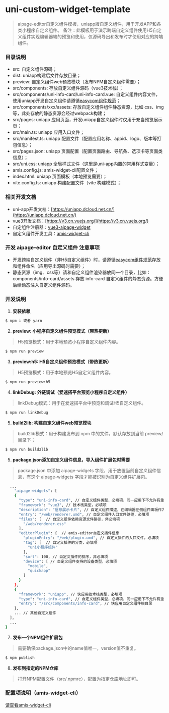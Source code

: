 # uni-custom-widget-template
> aipage-editor自定义组件模板，uniapp版自定义组件，用于开发APP和各类小程序自定义组件。
备注：此模板用于演示跨端自定义组件使用H5自定义组件实现编辑器端的预览和使用，仅源码导出和发布时才使用对应的跨端组件。

### 目录说明
- src: 自定义组件源码；
- dist: uniapp构建后文件存放目录；
- preview: 自定义组件web预览模块（发布NPM自定义组件需要）；
- src/components: 存放自定义组件源码（vue3技术栈）；
- src/components/uni-info-card/uni-info-card.vue: 自定义组件内容文件，使用uniapp开发自定义组件请遵循[easycom组件规范](https://uniapp.dcloud.net.cn/component/#easycom%E7%BB%84%E4%BB%B6%E8%A7%84%E8%8C%83)；
- src/components/xxx/assets: 存放自定义组件组件静态资源，比如 css、img等，此处存放的静态资源会经过webpack构建；
- src/pages: uniapp 应用页面，开发uniapp自定义组件时仅用于充当预览展示页；
- src/main.ts: uniapp 应用入口文件；
- src/manifest.ts: uniapp 配置文件（配置应用名称、appid、logo、版本等打包信息）；
- src/pages.json: uniapp 页面配置（配置页面路由、导航条、选项卡等页面类信息）；
- src/uni.css: uniapp 全局样式文件（这里是uni-app内置的常用样式变量）；
- amis.config.js: amis-widget-cli配置文件；
- index.html: uniapp 页面模板（本地预览需要）；
- vite.config.ts: uniapp 构建配置文件（vite 构建模式）；

### 相关开发文档
- uni-app开发文档：[https://uniapp.dcloud.net.cn/](https://uniapp.dcloud.net.cn/)
- vue3开发文档：[https://v3.cn.vuejs.org/](https://v3.cn.vuejs.org/)
- 自定组件注册器：[vue3-aipage-widget](https://github.com/aisuda/vue3-aipage-widget)
- 自定义组件开发工具：[amis-widget-cli](https://github.com/aisuda/amis-widget-cli)

### 开发 aipage-editor 自定义组件 注意事项
- 开发跨端自定义组件（非H5自定义组件）时，请遵循[easycom组件规范](https://uniapp.dcloud.net.cn/component/#easycom%E7%BB%84%E4%BB%B6%E8%A7%84%E8%8C%83)存放和组件命名（应用导出源码时需要）；
- 静态资源（img、css等）请和自定义组件渲染器放同一个目录，比如：components/info-card/assets 存放 info-card 自定义组件的静态资源。方便后续动态注入自定义组件源码。

### 开发说明

1. **安装依赖**
```bash
$ npm i 或者 yarn
```

2. **preview: 小程序自定义组件预览模式（带热更新）**
> H5预览模式：用于本地预览小程序自定义组件内容。
```bash
$ npm run preview
```

3. **preview:h5: H5自定义组件预览模式（带热更新）**
> H5预览模式：用于本地预览H5自定义组件内容。
```bash
$ npm run preview:h5
```

4. **linkDebug: 外链调试（爱速搭平台预览小程序自定义组件）**
> linkDebug模式：用于在爱速搭平台中预览和调试H5自定义组件。
```bash
$ npm run linkDebug
```

5. **build2lib: 构建自定义组件web预览模块**
> build2lib模式：用于构建发布到 npm 中的文件，默认存放到当前 preview/ 目录下；
```bash
$ npm run build2lib
```

5. **package.json添加自定义组件信息，导入组件扩展包时需要**
> package.json 中添加 aipage-widgets 字段，用于放置当前自定义组件信息，有这个 aipage-widgets 字段才能被识别为自定义组件扩展包。

```bash
  ...
    "aipage-widgets": [
    {
      "type": "uni-info-card", // 自定义组件类型，必填项，同一应用下不允许有重复的自定义组件类型
      "framework": "vue3", // 技术栈类型，必填项
      "description": "信息展示卡片", // 自定义组件描述，在编辑器左侧组件面板作为描述信息展示，必填项
      "entry": "/web/renderer.umd", // 自定义组件入口文件路径，必填项
      "files": [  // 自定义组件依赖资源文件路径，非必填项
        "/web/renderer.css"
      ],
      "editorPlugin": {  // amis-editor自定义插件信息
        "pluginEntry": "/web/plugin.umd", // 自定义插件的入口文件，必填项
        "tag": [  // 自定义插件的分类，必填项
          "uni小程序组件"
        ],
        "sort": 100, // 自定义插件的排序，非必填项
        "device": [ // 自定义组件支持的设备类型，必填项
          "mobile",
          "quickapp"
        ]
      }
    },
    {
      "framework": "uniapp", // 快应用技术栈类型，必填项
      "type": "uni-info-card", // 自定义组件类型，必填项，同一应用下不允许有重复的自定义组件类型
      "entry": "/src/components/info-card", // 快应用自定义组件根目录
    },
    ... // 其他自定义组件
  ],
  ...
}
```
7. **发布一个NPM组件扩展包**
> 需要确保package.json中的name值唯一，version值不重复。
```bash
$ npm publish
```

8. **发布到指定的NPM仓库**
> 打开NPM配置文件（src/.npmrc），配置为指定仓库地址即可。

### 配置项说明（amis-widget-cli）
[请查看amis-widget-cli](https://github.com/aisuda/amis-widget-cli)


